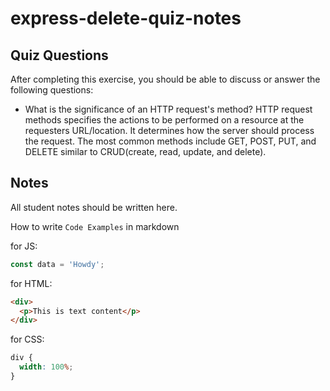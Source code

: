 # express-delete-quiz-notes

## Quiz Questions

After completing this exercise, you should be able to discuss or answer the following questions:

- What is the significance of an HTTP request's method?
  HTTP request methods specifies the actions to be performed on a resource at the requesters URL/location. It determines how the server should process the request. The most common methods include GET, POST, PUT, and DELETE similar to CRUD(create, read, update, and delete).

## Notes

All student notes should be written here.

How to write `Code Examples` in markdown

for JS:

```javascript
const data = 'Howdy';
```

for HTML:

```html
<div>
  <p>This is text content</p>
</div>
```

for CSS:

```css
div {
  width: 100%;
}
```

